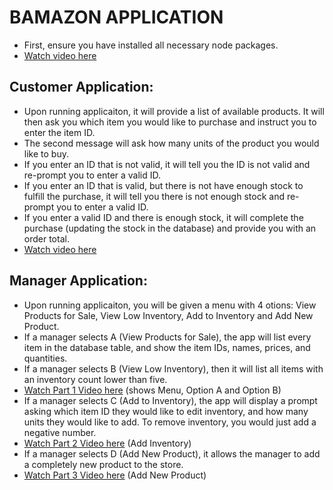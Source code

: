 # BAMAZON APPLICATION
* First, ensure you have installed all necessary node packages.
* <a href="https://drive.google.com/file/d/1ynM5OKvcuNzsDYOCXxtAGsIYla5lNCrh/view?usp=sharing">Watch video here</a>

## Customer Application:
* Upon running applicaiton, it will provide a list of available products. It will then ask you which item you would like to purchase and instruct you to enter the item ID.
* The second message will ask how many units of the product you would like to buy.
* If you enter an ID that is not valid, it will tell you the ID is not valid and re-prompt you to enter a valid ID.
* If you enter an ID that is valid, but there is not have enough stock to fulfill the purchase, it will tell you there is not enough stock and re-prompt you to enter a valid ID.
* If you enter a valid ID and there is enough stock, it will complete the purchase (updating the stock in the database) and provide you with an order total.
* <a href="https://drive.google.com/file/d/1B6Rm55aEeAEiSw2ogxLrUhsV87CGaSnd/view?usp=sharing">Watch video here</a>

## Manager Application:
* Upon running applicaiton, you will be given a menu with 4 otions: View Products for Sale, View Low Inventory, Add to Inventory and Add New Product.
* If a manager selects A (View Products for Sale), the app will list every item in the database table, and show the item IDs, names, prices, and quantities.
* If a manager selects B (View Low Inventory), then it will list all items with an inventory count lower than five.
* <a href="https://drive.google.com/file/d/1roj6r1PDK_BL-97EdIDEHwvDIFHfvkeI/view?usp=sharing">Watch Part 1 Video here</a> (shows Menu, Option A and Option B)
* If a manager selects C (Add to Inventory), the app will display a prompt asking which item ID they would like to edit inventory, and how many units they would like to add. To remove inventory, you would just add a negative number.
* <a href="https://drive.google.com/file/d/1RAT6GIMRIcrlx0x_NIqWsI1L_NdIuj7o/view?usp=sharing">Watch Part 2 Video here</a> (Add Inventory)
* If a manager selects D (Add New Product), it allows the manager to add a completely new product to the store. 
* <a href="https://drive.google.com/file/d/104ZW6oJS8S1loI8nYbO6yl5bvvXNKWvb/view?usp=sharing">Watch Part 3 Video here</a> (Add New Product)

